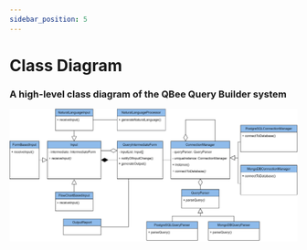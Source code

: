 ```yaml
---
sidebar_position: 5
---
```


# Class Diagram

### A high-level class diagram of the QBee Query Builder system

![QBee Class Diagram](./../../../../static/img/Version1/QBEEClassDiagram.svg)